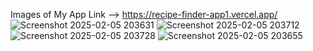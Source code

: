 Images of My App 
Link --> https://recipe-finder-app1.vercel.app/
![Screenshot 2025-02-05 203631](https://github.com/user-attachments/assets/b97327d6-bd55-4ca7-b455-e6c41946d0f0)
![Screenshot 2025-02-05 203712](https://github.com/user-attachments/assets/109894f8-6a17-4aed-badc-4be45914a35c)
![Screenshot 2025-02-05 203728](https://github.com/user-attachments/assets/f1654a34-a4eb-45c9-a682-71a7bbd41c33)
![Screenshot 2025-02-05 203655](https://github.com/user-attachments/assets/5949fda5-239d-4a46-a9a0-dab060c3a573)

